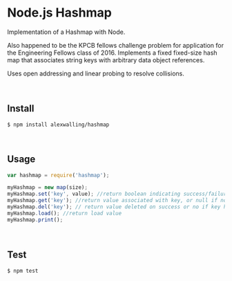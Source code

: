 # Node.js Hashmap 
Implementation of a Hashmap with Node.

Also happened to be the KPCB fellows challenge problem for application for the Engineering Fellows class of 2016.  Implements a fixed fixed-size hash map that associates string keys with arbitrary data object references.

Uses open addressing and linear probing to resolve collisions.

<br>

## Install
```shell
$ npm install alexwalling/hashmap
```

<br>

## Usage
```js
var hashmap = require('hashmap');

myHashmap = new map(size);
myHashmap.set('key', value); //return boolean indicating success/failure
myHashmap.get('key'); //return value associated with key, or null if no value is set
myHashmap.del('key'); // return value deleted on success or no if key has no value
myHashmap.load(); //return load value
myHashmap.print();
```

<br>

## Test
```
$ npm test
```

